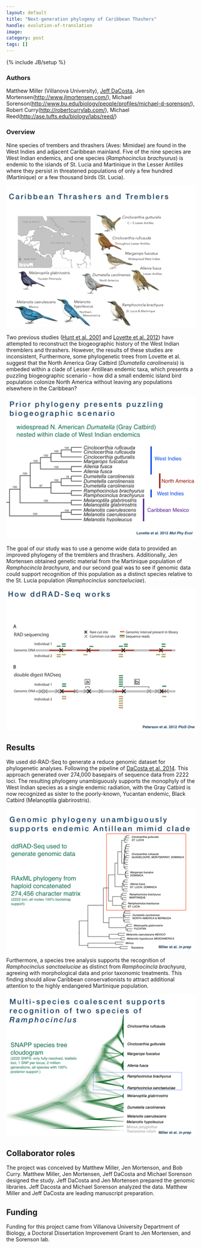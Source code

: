 ```yaml
---
layout: default
title: "Next-generation phylogeny of Caribbean Thashers"
handle: evolution-of-translation
image:
category: post
tags: []
---
```

{% include JB/setup %}


### Authors 
Matthew Miller (Villanova University), [Jeff DaCosta](http://scholar.harvard.edu/jdacosta/home), Jen Mortensen(http://www.jlmortensen.com/), Michael Sorenson(http://www.bu.edu/biology/people/profiles/michael-d-sorenson/), Robert Curry(http://robertcurrylab.com/), Michael Reed(http://ase.tufts.edu/biology/labs/reed/)

### Overview
Nine species of trembers and thrashers (Aves: Mimidae) are found in the West Indies and adjacent Caribbean mainland. Five of the nine species are West Indian endemics, and one species (*Ramphocinclus brachyurus*) is endemic to the islands of St. Lucia and Martinique in the Lesser Antilles where they persist in threatened populations of only a few hundred (Martinique) or a few thousand birds (St. Lucia).

![](/assets/images/projects/thrashers001.png)

Two previous studies ([Hunt et al. 2001](http://stri.si.edu/sites/publications/PDFs/2001_Hunt_Bermingham_wRicklefs_35-55.pdf) and [Lovette et al. 2012](http://www.sciencedirect.com/science/article/pii/S1055790311003320)) have attempted to reconstruct the biogeographic history of the West Indian thremblers and thrashers. However, the results of these studies are inconsistent, Furthermore, some phylogenetic trees from Lovette et al. suggest that the North America Gray Catbird (*Dumatella carolinensis*) is embeded within a clade of Lesser Antillean endemic taxa, which presents a puzzling biogeographic scenario – how did a small endemic island bird population colonize North America without leaving any populations elsewhere in the Caribbean?

![](/assets/images/projects/thrashers003.png)

The goal of our study was to use a genome wide data to provided an improved phylogeny of the tremblers and thrashers. Additionally, Jen Mortensen obtained genetic material from the Martinique population of *Ramphocincla brachyura*, and our second goal was to see if genomic data could support recognition of this population as a distinct species relative to the St. Lucia population (*Ramphocinclus sanctaeluciae*).

![](/assets/images/projects/thrashers002.png)

## Results
We used dd-RAD-Seq to generate a reduce genomic dataset for phylogenetic analyses. Following the pipeline of [DaCosta et al. 2014](http://journals.plos.org/plosone/article?id=10.1371/journal.pone.0106713). This approach generated over 274,000 basepairs of sequence data from 2222 loci. The resulting phylogeny unambiguously supports the monophyly of the West Indian species as a single endemic radiation, with the Gray Catbird is now recognized as sister to the poorly-known, Yucantan endemic, Black Catbird (Melanoptila glabrirostris).

![](/assets/images/projects/thrashers004.png)

Furthermore, a species tree analysis supports the recognition of *Ramphocinclus sanctaeluciae* as distinct from *Ramphocincla brachyura*, agreeing with morphological data and prior taxonomic treatments. This finding should allow Caribbean conservationists to attract additional attention to the highly endangered Martinique population.

![](/assets/images/projects/thrashers005.png)

## Collaborator roles
The project was conceived by Matthew Miller, Jen Mortenson, and Bob Curry. Matthew Miller, Jen Mortensen, Jeff DaCosta and Michael Sorenson designed the study. Jeff DaCosta and Jen Mortensen prepared the genomic libraries. Jeff Dacosta and Michael Sorenson analyzed the data. Matthew Miller and Jeff DaCosta are leading manuscript preparation.

## Funding
Funding for this project came from Villanova University Department of Biology, a Doctoral Dissertation Improvement Grant to Jen Mortensen, and the Sorenson lab.
